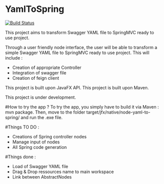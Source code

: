 # YamlToSpring
[![Build Status](https://travis-ci.org/ldalzotto/YamlToSpring.png?branch=master)](https://travis-ci.org/ldalzotto/YamlToSpring)

This project aims to transform Swagger YAML file to SpringMVC ready to use project.

Through a user friendly node interface, the user will be able to transform a simple Swagger YAML file to SpringMVC ready to use project.
This will include :
* Creation of appropriate Controller
* Integration of swagger file
* Creation of feign client

This project is built upon JavaFX API.
This project is built upon Maven.

This project is under development.

#How to try the app ?
To try the app, you simply have to build it via Maven : mvn package.
Then, move to the folder target/jfx/native/node-yaml-to-spring/ and run the .exe file.

#Things TO DO :
* Creations of Spring controller nodes
* Manage input of nodes
* All Spring code generation

#Things done :
* Load of Swagger YAML file
* Drag & Drop ressources name to main workspace
* Link between AbstractNodes
